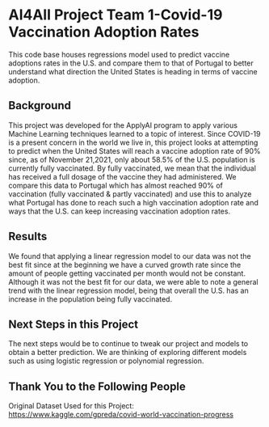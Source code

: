 # AI4All Project Team 1-Covid-19 Vaccination Adoption Rates
This code base houses regressions model used to predict vaccine adoptions rates in the U.S. and compare them to that of Portugal to better understand what direction the United States is heading in terms of vaccine adoption.

## Background
This project was developed for the ApplyAI program to apply various Machine Learning techniques learned to a topic of interest. Since COVID-19 is a present concern in the world we live in, this project looks at attempting to predict when the United States will reach a vaccine adoption rate of 90% since, as of November 21,2021, only about 58.5% of the U.S. population is currently fully vaccinated. By fully vaccinated, we mean that the individual has received a full dosage of the vaccine they had administered. We compare this data to Portugal which has almost reached 90% of vaccination (fully vaccinated & partly vaccinated) and use this to analyze what Portugal has done to reach such a high vaccination adoption rate and ways that the U.S. can keep increasing vaccination adoption rates.

## Results
We found that applying a linear regression model to our data was not the best fit since at the beginning we have a curved growth rate since the amount of people getting vaccinated per month would not be constant. Although it was not the best fit for our data, we were able to note a general trend with the linear regression model, being that overall the U.S. has an increase in the population being fully vaccinated. 

## Next Steps in this Project
The next steps would be to continue to tweak our project and models to obtain a better prediction. We are thinking of exploring different models such as using logistic regression or polynomial regression. 

## Thank You to the Following People
Original Dataset Used for this Project: https://www.kaggle.com/gpreda/covid-world-vaccination-progress
